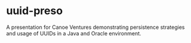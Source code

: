 # uuid-preso

A presentation for Canoe Ventures demonstrating persistence strategies and usage of UUIDs in a Java and Oracle environment.
